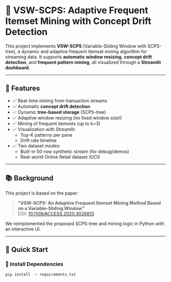 # 🧠 VSW-SCPS: Adaptive Frequent Itemset Mining with Concept Drift Detection

This project implements **VSW-SCPS** (Variable-Sliding Window with SCPS-tree), a dynamic and adaptive frequent itemset mining algorithm for streaming data. It supports **automatic window resizing**, **concept drift detection**, and **frequent pattern mining**, all visualized through a **Streamlit dashboard**.

---

## 📌 Features

- ✅ Real-time mining from transaction streams
- ✅ Automatic **concept drift detection**
- ✅ Dynamic **tree-based storage** (SCPS-tree)
- ✅ Adaptive window resizing (no fixed window size!)
- ✅ Mining of frequent itemsets (up to k=3)
- ✅ Visualization with Streamlit:
  - Top-K patterns per pane
  - Drift rate timeline
- ✅ Two dataset modes:
  - Built-in 50-row synthetic stream (for debug/demos)
  - Real-world Online Retail dataset (UCI)

---

## 📚 Background

This project is based on the paper:

> **"VSW-SCPS: An Adaptive Frequent Itemset Mining Method Based on a Variable-Sliding Window"**  
> DOI: [10.1109/ACCESS.2020.3026813](https://pubs.aip.org/aip/acp/article/1839/1/020146/845849/A-variable-size-sliding-window-based-frequent)

We reimplemented the proposed SCPS-tree and mining logic in Python with an interactive UI.

---

## 🚀 Quick Start

### 🔧 Install Dependencies

```bash
pip install -r requirements.txt

